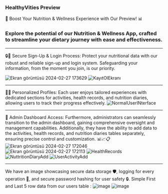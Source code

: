 ### HealthyVities Preview
🍏 Boost Your Nutrition & Wellness Experience with Our Preview! 📊

### Explore the potential of our Nutrition & Wellness App, crafted to streamline your dietary journey with ease and effectiveness.

<hr>
🔒📝 Secure Sign-Up & Login Process: Protect your nutritional data with our robust and reliable sign-up and login system. Safeguarding your information, from the moment you join, is our priority.

![Ekran görüntüsü 2024-02-27 173629](https://github.com/mehmetsahinnn/HealthyVities/assets/93222434/551a03b5-c167-4366-9c46-7a7e7ab73b6c)
![KayıtOlEkranı](https://github.com/mehmetsahinnn/HealthyVities/assets/93222434/4f319e43-03e3-4255-b7e7-9f78c8b919a3)
<hr>

👤💼 Personalized Profiles: Each user enjoys tailored experiences with dedicated sections for activities, health records, and nutrition diaries, allowing users to track their progress effectively.
![NormalUserINterface](https://github.com/mehmetsahinnn/HealthyVities/assets/93222434/acebe21f-983a-47c0-a471-84a15d52f929)

<hr>

👑 Admin Dashboard Access: Furthermore, administrators can seamlessly transition to the admin dashboard, gaining comprehensive oversight and management capabilities. Additionally, they have the ability to add data to the activities, health records, and nutrition diaries tables separately, ensuring precise control and customization. 📊📈📋
![Ekran görüntüsü 2024-02-27 172046](https://github.com/mehmetsahinnn/HealthyVities/assets/93222434/faba7bdd-cdcc-4119-a579-b86d3b5e6c0f)
![Ekran görüntüsü 2024-02-27 172113](https://github.com/mehmetsahinnn/HealthyVities/assets/93222434/4b493f48-e02a-420e-a0a7-d9113566b90d)
![HealthRecords](https://github.com/mehmetsahinnn/HealthyVities/assets/93222434/1c4a951a-0a24-4cd3-9c49-11bc0708ed53)
![NuttritionDiaryAdd](https://github.com/mehmetsahinnn/HealthyVities/assets/93222434/2674699d-452d-4b2d-b6a7-52aaae6301db)
![UserActivityAdd](https://github.com/mehmetsahinnn/HealthyVities/assets/93222434/dc009d9c-5ca6-4181-a33b-2b96d06450c9)

<hr>

We have an image showcasing secure data storage 🛡️, logging for every operation 📝, and secure password hashing for user safety 🔒. Simple First and Last 5 row data from our users table : 
![image](https://github.com/mehmetsahinnn/HealthyVities/assets/93222434/c12b126f-32cc-4358-9074-af67f4d8ee60)
![image](https://github.com/mehmetsahinnn/HealthyVities/assets/93222434/2fc4ac61-85f3-4463-aaf3-a561347762ff)



